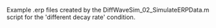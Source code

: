 Example .erp files created by the DiffWaveSim_02_SimulateERPData.m script for the 'different decay rate' condition.

